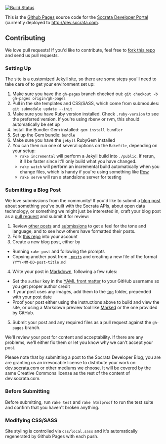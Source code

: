 [![Build Status](https://travis-ci.org/socrata/dev.socrata.com.svg?branch=surge)](https://travis-ci.org/socrata/dev.socrata.com)

This is the [Github Pages](http://pages.github.com/) source code for the [Socrata Developer Portal](http://dev.socrata.com) (currently deployed to <http://dev.socrata.com>.

## Contributing

We love pull requests! If you'd like to contribute, feel free to [fork this repo](https://github.com/socrata/dev.socrata.com/fork) and send us pull requests.

### Setting Up

The site is a customized [Jekyll](http://jekyllrb.com/) site, so there are some steps you'll need to take care of to get your environment set up:

1. Make sure you have the `gh-pages` branch checked out: `git checkout -b gh-pages origin/gh-pages`
2. Pull in the site templates and CSS/SASS, which come from submodules: `git submodule update --init`
3. Make sure you have Ruby version installed. Check `.ruby-version` to see the preferred version. If you're using rbenv or rvm, this should automatically be set up
4. Install the Bundler Gem installed: `gem install bundler`
5. Set up the Gem bundle: `bundle`
6. Make sure you have the `jekyll` RubyGem installed
7. You can then run one of several options on the `Rakefile`, depending on your setup:
    - `rake incremental` will perform a Jekyll build into `./public`. If rerun, it'll be faster since it'll only build what you have changed.
    - `rake watch` will perform an incremental build automatically when you change files, which is handy if you're using something like [Pow](https://pow.cx)
    - `rake serve` will run a standalone server for testing

### Submitting a Blog Post

We love submissions from the community! If you'd like to submit a [blog post](https://dev.socrata.com/blog/) about something you've built with the Socrata APIs, about open data technology, or something we might just be interested in, craft your blog post as a [pull request](https://github.com/socrata/dev.socrata.com/pulls) and submit it for review:

1. Review [other posts](https://dev.socrata.com/blog/) and [submissions](https://github.com/socrata/dev.socrata.com/pulls?q=is%3Apr+label%3Ablog+is%3Aclosed) to get a feel for the tone and language, and to see how others have formatted their posts.
2. Fork [this repo](https://github.com/socrata/dev.socrata.com) into your account
3. Create a new blog post, either by
  - Running `rake post` and following the prompts
  - Copying another post from [`_posts`](https://github.com/socrata/dev.socrata.com/tree/gh-pages/_post) and creating a new file of the format `YYYY-MM-DD-post-title.md`
4. Write your post in [Markdown](https://github.com/adam-p/markdown-here/wiki/Markdown-Cheatsheet), following a few rules:
  - Set the `author` key in the [YAML front matter](https://jekyllrb.com/docs/frontmatter/) to your GitHub username so you get proper author credit
  - If your post uses any images, add them to the [`img`](https://github.com/socrata/dev.socrata.com/tree/gh-pages/img) folder, prepended with your post date
  - Proof your post either using the instructions above to build and view the site, or using a Markdown preview tool like [Marked](http://marked2app.com/) or the one provided by GitHub.
5. Submit your post and any required files as a pull request against the `gh-pages` branch.

We'll review your post for content and acceptability. If there are any problems, we'll either fix them or let you know why we can't accept your post.

Please note that by submitting a post to the Socrata Developer Blog, you are are granting us an irrevocable license to distribute your work on dev.socrata.com or other mediums we choose. It will be covered by the same Creative Commons license as the rest of the content of dev.socrata.com.

### Before Submitting

Before submitting, run `rake test` and `rake htmlproof` to run the test suite and confirm that you haven't broken anything.

### Modifying CSS/SASS

Site styling is controlled via `css/local.sass` and it's automatically regenerated by Github Pages with each push.
